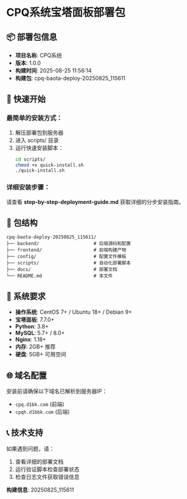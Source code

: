 # CPQ系统宝塔面板部署包

## 📦 部署包信息

- **项目名称**: CPQ系统
- **版本**: 1.0.0  
- **构建时间**: 2025-08-25 11:56:14
- **构建包**: cpq-baota-deploy-20250825_115611

## 🚀 快速开始

### 最简单的安装方式：

1. 解压部署包到服务器
2. 进入 scripts/ 目录
3. 运行快速安装脚本：
   ```bash
   cd scripts/
   chmod +x quick-install.sh
   ./quick-install.sh
   ```

### 详细安装步骤：

请查看 **step-by-step-deployment-guide.md** 获取详细的分步安装指南。

## 📁 包结构

```
cpq-baota-deploy-20250825_115611/
├── backend/                    # 后端源码和配置
├── frontend/                   # 前端构建产物  
├── config/                     # 配置文件模板
├── scripts/                    # 自动化部署脚本
├── docs/                       # 部署文档
└── README.md                   # 本文件
```

## 🔧 系统要求

- **操作系统**: CentOS 7+ / Ubuntu 18+ / Debian 9+
- **宝塔面板**: 7.7.0+
- **Python**: 3.8+
- **MySQL**: 5.7+ / 8.0+
- **Nginx**: 1.18+
- **内存**: 2GB+ 推荐
- **硬盘**: 5GB+ 可用空间

## 🌐 域名配置

安装前请确保以下域名已解析到服务器IP：
- `cpq.d1bk.com` (前端)
- `cpqh.d1bbk.com` (后端)

## 📞 技术支持

如果遇到问题，请：

1. 查看详细的部署文档
2. 运行验证脚本检查部署状态
3. 检查日志文件获取错误信息

**构建信息**: 20250825_115611
